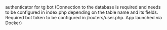 authenticator for tg bot (Connection to the database is required and needs to be configured in index.php depending on the table name and its fields. Required bot token to be configured in /routers/user.php. App launched via Docker)